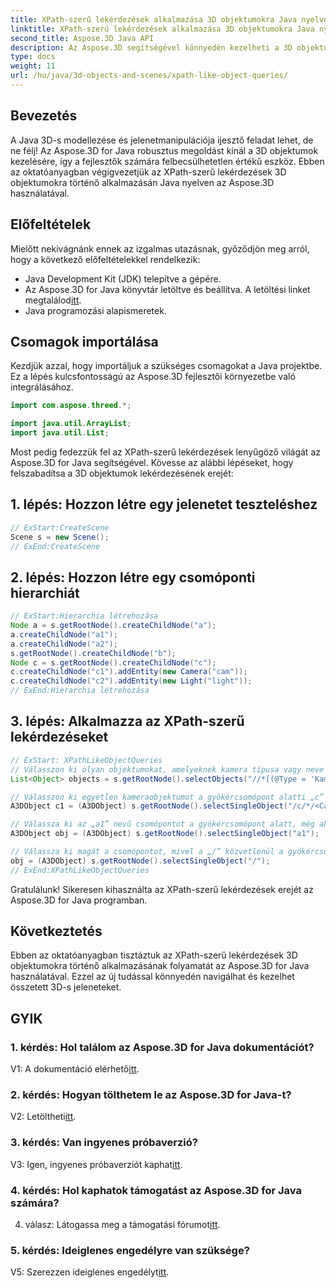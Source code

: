 ```yaml
---
title: XPath-szerű lekérdezések alkalmazása 3D objektumokra Java nyelven
linktitle: XPath-szerű lekérdezések alkalmazása 3D objektumokra Java nyelven
second_title: Aspose.3D Java API
description: Az Aspose.3D segítségével könnyedén kezelheti a 3D objektumlekérdezéseket Java nyelven. Alkalmazzon XPath-szerű lekérdezéseket, kezelje a jeleneteket, és emelje fel a 3D-s fejlesztést.
type: docs
weight: 11
url: /hu/java/3d-objects-and-scenes/xpath-like-object-queries/
---
```

## Bevezetés

A Java 3D-s modellezése és jelenetmanipulációja ijesztő feladat lehet, de ne félj! Az Aspose.3D for Java robusztus megoldást kínál a 3D objektumok kezelésére, így a fejlesztők számára felbecsülhetetlen értékű eszköz. Ebben az oktatóanyagban végigvezetjük az XPath-szerű lekérdezések 3D objektumokra történő alkalmazásán Java nyelven az Aspose.3D használatával.

## Előfeltételek

Mielőtt nekivágnánk ennek az izgalmas utazásnak, győződjön meg arról, hogy a következő előfeltételekkel rendelkezik:

- Java Development Kit (JDK) telepítve a gépére.
-  Az Aspose.3D for Java könyvtár letöltve és beállítva. A letöltési linket megtalálod[itt](https://releases.aspose.com/3d/java/).
- Java programozási alapismeretek.

## Csomagok importálása

Kezdjük azzal, hogy importáljuk a szükséges csomagokat a Java projektbe. Ez a lépés kulcsfontosságú az Aspose.3D fejlesztői környezetbe való integrálásához.

```java
import com.aspose.threed.*;

import java.util.ArrayList;
import java.util.List;
```

Most pedig fedezzük fel az XPath-szerű lekérdezések lenyűgöző világát az Aspose.3D for Java segítségével. Kövesse az alábbi lépéseket, hogy felszabadítsa a 3D objektumok lekérdezésének erejét:

## 1. lépés: Hozzon létre egy jelenetet teszteléshez

```java
// ExStart:CreateScene
Scene s = new Scene();
// ExEnd:CreateScene
```

## 2. lépés: Hozzon létre egy csomóponti hierarchiát

```java
// ExStart:Hierarchia létrehozása
Node a = s.getRootNode().createChildNode("a");
a.createChildNode("a1");
a.createChildNode("a2");
s.getRootNode().createChildNode("b");
Node c = s.getRootNode().createChildNode("c");
c.createChildNode("c1").addEntity(new Camera("cam"));
c.createChildNode("c2").addEntity(new Light("light"));
// ExEnd:Hierarchia létrehozása
```

## 3. lépés: Alkalmazza az XPath-szerű lekérdezéseket

```java
// ExStart: XPathLikeObjectQueries
// Válasszon ki olyan objektumokat, amelyeknek kamera típusa vagy neve „light”, függetlenül a helyüktől.
List<Object> objects = s.getRootNode().selectObjects("//*[(@Type = 'Kamera') vagy (@Name = 'light')]");

// Válasszon ki egyetlen kameraobjektumot a gyökércsomópont alatti „c” nevű csomópont gyermekcsomópontjai alatt
A3DObject c1 = (A3DObject) s.getRootNode().selectSingleObject("/c/*/<Camera>");

// Válassza ki az „a1” nevű csomópontot a gyökércsomópont alatt, még akkor is, ha az „a1” nem közvetlenül gyermekcsomópont
A3DObject obj = (A3DObject) s.getRootNode().selectSingleObject("a1");

// Válassza ki magát a csomópontot, mivel a „/” közvetlenül a gyökércsomóponton van kiválasztva
obj = (A3DObject) s.getRootNode().selectSingleObject("/");
// ExEnd:XPathLikeObjectQueries
```

Gratulálunk! Sikeresen kihasználta az XPath-szerű lekérdezések erejét az Aspose.3D for Java programban.

## Következtetés

Ebben az oktatóanyagban tisztáztuk az XPath-szerű lekérdezések 3D objektumokra történő alkalmazásának folyamatát az Aspose.3D for Java használatával. Ezzel az új tudással könnyedén navigálhat és kezelhet összetett 3D-s jeleneteket.

## GYIK

### 1. kérdés: Hol találom az Aspose.3D for Java dokumentációt?

 V1: A dokumentáció elérhető[itt](https://reference.aspose.com/3d/java/).

### 2. kérdés: Hogyan tölthetem le az Aspose.3D for Java-t?

 V2: Letöltheti[itt](https://releases.aspose.com/3d/java/).

### 3. kérdés: Van ingyenes próbaverzió?

 V3: Igen, ingyenes próbaverziót kaphat[itt](https://releases.aspose.com/).

### 4. kérdés: Hol kaphatok támogatást az Aspose.3D for Java számára?

 4. válasz: Látogassa meg a támogatási fórumot[itt](https://forum.aspose.com/c/3d/18).

### 5. kérdés: Ideiglenes engedélyre van szüksége?

 V5: Szerezzen ideiglenes engedélyt[itt](https://purchase.aspose.com/temporary-license/).